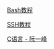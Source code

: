 [Bash教程](https://wangdoc.com/bash/)

[SSH教程](https://wangdoc.com/ssh/)

[C语言 - 阮一峰](https://wangdoc.com/clang/intro.html)
